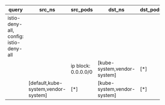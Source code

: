 |query|src_ns|src_pods|dst_ns|dst_pods|connection|
|---|---|---|---|---|---|
|istio-deny-all, config: istio-deny-all||||||
|||ip block: 0.0.0.0/0|[kube-system,vendor-system]|[*]|TCP 1-65536,|
||[default,kube-system,vendor-system]|[*]|[kube-system,vendor-system]|[*]|TCP 1-65536,|


